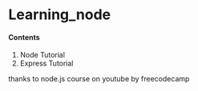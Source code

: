 # Learning_node

#### Contents

1. Node Tutorial
2. Express Tutorial

thanks to node.js course on youtube by freecodecamp

